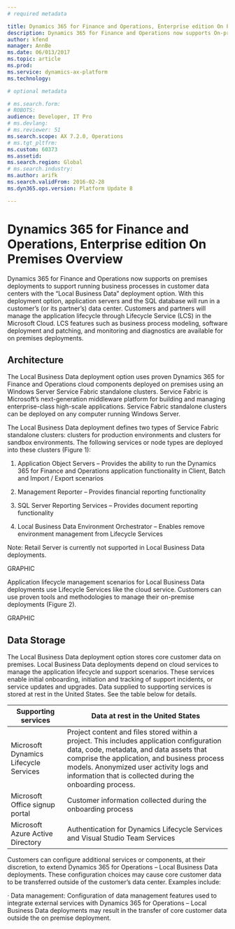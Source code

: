 ```yaml
---
# required metadata

title: Dynamics 365 for Finance and Operations, Enterprise edition On Premises Overview 
description: Dynamics 365 for Finance and Operations now supports On-premises deployments to support running business processes in customer data centers with the Local Business Data (LBD) deployment option. 
author: kfend
manager: AnnBe
ms.date: 06/013/2017
ms.topic: article
ms.prod: 
ms.service: dynamics-ax-platform
ms.technology: 

# optional metadata

# ms.search.form: 
# ROBOTS: 
audience: Developer, IT Pro
# ms.devlang: 
# ms.reviewer: 51
ms.search.scope: AX 7.2.0, Operations
# ms.tgt_pltfrm: 
ms.custom: 60373
ms.assetid: 
ms.search.region: Global
# ms.search.industry: 
ms.author: arifk
ms.search.validFrom: 2016-02-28
ms.dyn365.ops.version: Platform Update 8

---
```

# Dynamics 365 for Finance and Operations, Enterprise edition On Premises Overview 

Dynamics 365 for Finance and Operations now supports on premises deployments to support running business processes in customer data centers with the “Local Business Data” deployment option. With this deployment option, application servers and the SQL database will run in a customer’s (or its partner’s) data center. Customers and partners will manage the application lifecycle through Lifecycle Service (LCS) in the Microsoft Cloud. LCS features such as business process modeling, software deployment and patching, and monitoring and diagnostics are available for on premises deployments. 

## Architecture 

The Local Business Data deployment option uses proven Dynamics 365 for Finance and Operations cloud components deployed on premises using an Windows Server Service Fabric standalone clusters.  Service Fabric is Microsoft’s next-generation middleware platform for building and managing enterprise-class high-scale applications. Service Fabric standalone clusters can be deployed on any computer running Windows Server. 

The Local Business Data deployment defines two types of Service Fabric standalone clusters: clusters for production environments and clusters for sandbox environments. The following services or node types are deployed into these clusters (Figure 1): 

1. Application Object Servers – Provides the ability to run the Dynamics 365 for Finance and Operations application functionality in Client, Batch and Import / Export scenarios 

2. Management Reporter – Provides financial reporting functionality 

3. SQL Server Reporting Services – Provides document reporting functionality 

4. Local Business Data Environment Orchestrator – Enables remove environment management from Lifecycle Services 


Note: Retail Server is currently not supported in Local Business Data deployments. 

GRAPHIC

Application lifecycle management scenarios for Local Business Data deployments use Lifecycle Services like the cloud service. Customers can use proven tools and methodologies to manage their on-premise deployments (Figure 2). 

GRAPHIC

## Data Storage 
The Local Business Data deployment option stores core customer data on premises. Local Business Data deployments depend on cloud services to manage the application lifecycle and support scenarios.  These services enable initial onboarding, initiation and tracking of support incidents, or service updates and upgrades.  Data supplied to supporting services is stored at rest in the United States.  See the table below for details. 

| Supporting services                   | Data at rest in the United States                                                                                                                                                                                                                                                            |
|---------------------------------------|----------------------------------------------------------------------------------------------------------------------------------------------------------------------------------------------------------------------------------------------------------------------------------------------|
| Microsoft Dynamics Lifecycle Services | Project content and files stored within a project. This includes application configuration data, code, metadata, and data assets that comprise the application, and business process models.  Anonymized user activity logs and information that is collected during the onboarding process. |
| Microsoft Office signup portal        | Customer information collected during the onboarding process                                                                                                                                                                                                                                 |
| Microsoft Azure Active Directory      | Authentication for Dynamics Lifecycle Services and Visual Studio Team Services                                                                                                                                                                                                               |
Customers can configure additional services or components, at their discretion, to extend Dynamics 365 for Operations – Local Business Data deployments. These configuration choices may cause core customer data to be transferred outside of the customer’s data center.  Examples include:  

· Data management: Configuration of data management features used to integrate external services with Dynamics 365 for Operations – Local Business Data deployments may result in the transfer of core customer data outside the on premise deployment.   
